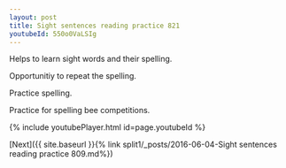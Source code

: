 ```yaml
---
layout: post
title: Sight sentences reading practice 821
youtubeId: 550o0VaLSIg
---
```

 
 
Helps to learn sight words and their spelling.

Opportunitiy to repeat the spelling. 

Practice spelling. 
 
Practice for spelling bee competitions. 
 
{% include youtubePlayer.html id=page.youtubeId %}
 
 

[Next]({{ site.baseurl }}{% link  split1/_posts/2016-06-04-Sight sentences reading practice 809.md%})
 
